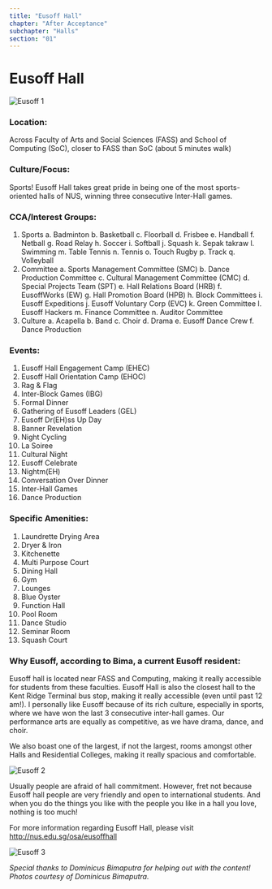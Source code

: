 ```yaml
---
title: "Eusoff Hall"
chapter: "After Acceptance"
subchapter: "Halls"
section: "01"
---
```


# Eusoff Hall

![Eusoff 1](/assets/admissions/eusoff/1.jpg "Eusoff 1")

### Location:

Across Faculty of Arts and Social Sciences (FASS) and School of Computing (SoC), closer to FASS than SoC (about 5 minutes walk)

### Culture/Focus:

Sports! Eusoff Hall takes great pride in being one of the most sports-oriented halls of NUS, winning three consecutive Inter-Hall games.

### CCA/Interest Groups:

1. Sports
   a. Badminton
   b. Basketball
   c. Floorball
   d. Frisbee
   e. Handball
   f. Netball
   g. Road Relay
   h. Soccer
   i. Softball
   j. Squash
   k. Sepak takraw
   l. Swimming
   m. Table Tennis
   n. Tennis
   o. Touch Rugby
   p. Track
   q. Volleyball
2. Committee
   a. Sports Management Committee (SMC)
   b. Dance Production Committee
   c. Cultural Management Committee (CMC)
   d. Special Projects Team (SPT)
   e. Hall Relations Board (HRB)
   f. EusoffWorks (EW)
   g. Hall Promotion Board (HPB)
   h. Block Committees
   i. Eusoff Expeditions
   j. Eusoff Voluntary Corp (EVC)
   k. Green Committee
   l. Eusoff Hackers
   m. Finance Committee
   n. Auditor Committee
3. Culture
   a. Acapella
   b. Band
   c. Choir
   d. Drama
   e. Eusoff Dance Crew
   f. Dance Production

### Events:

1. Eusoff Hall Engagement Camp (EHEC)
2. Eusoff Hall Orientation Camp (EHOC)
3. Rag & Flag
4. Inter-Block Games (IBG)
5. Formal Dinner
6. Gathering of Eusoff Leaders (GEL)
7. Eusoff Dr(EH)ss Up Day
8. Banner Revelation
9. Night Cycling
10. La Soiree
11. Cultural Night
12. Eusoff Celebrate
13. Nightm(EH)
14. Conversation Over Dinner
15. Inter-Hall Games
16. Dance Production

### Specific Amenities:

1. Laundrette Drying Area
2. Dryer & Iron
3. Kitchenette
4. Multi Purpose Court
5. Dining Hall
6. Gym
7. Lounges
8. Blue Oyster
9. Function Hall
10. Pool Room
11. Dance Studio
12. Seminar Room
13. Squash Court

### Why Eusoff, according to Bima, a current Eusoff resident:

Eusoff hall is located near FASS and Computing, making it really accessible for students from these faculties. Eusoff Hall is also the closest hall to the Kent Ridge Terminal bus stop, making it really accessible (even until past 12 am!). I personally like Eusoff because of its rich culture, especially in sports, where we have won the last 3 consecutive inter-hall games. Our performance arts are equally as competitive, as we have drama, dance, and choir.

We also boast one of the largest, if not the largest, rooms amongst other Halls and Residential Colleges, making it really spacious and comfortable.

![Eusoff 2](/assets/admissions/eusoff/2.jpg "Eusoff 2")

Usually people are afraid of hall commitment. However, fret not because Eusoff hall people are very friendly and open to international students. And when you do the things you like with the people you like in a hall you love, nothing is too much!

For more information regarding Eusoff Hall, please visit http://nus.edu.sg/osa/eusoffhall

![Eusoff 3](/assets/admissions/eusoff/3.jpg "Eusoff 3")

_Special thanks to Dominicus Bimaputra for helping out with the content!_
_Photos courtesy of Dominicus Bimaputra._
